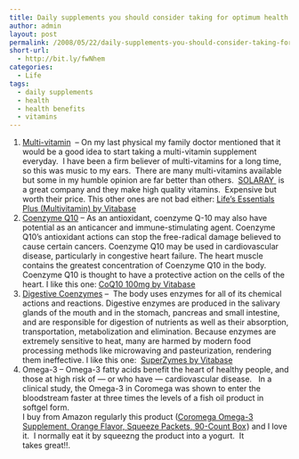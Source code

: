 ```yaml
---
title: Daily supplements you should consider taking for optimum health
author: admin
layout: post
permalink: /2008/05/22/daily-supplements-you-should-consider-taking-for-optimun-health/
short-url:
  - http://bit.ly/fwNhem
categories:
  - Life
tags:
  - daily supplements
  - health
  - health benefits
  - vitamins
---
```

  1. [Multi-vitamin][1]  &#8211; On my last physical my family doctor mentioned that it would be a good idea to start taking a multi-vitamin supplement everyday.  I have been a firm believer of multi-vitamins for a long time, so this was music to my ears.  There are many multi-vitamins available but some in my humble opinion are far better than others.  [SOLARAY ][2] is a great company and they make high quality vitamins.  Expensive but worth their price. This other ones are not bad either: [Life&#8217;s Essentials Plus (Multivitamin) by Vitabase][1]
  2. [Coenzyme Q10][3] &#8211; As an antioxidant, coenzyme Q-10 may also have potential as an anticancer and immune-stimulating agent. Coenzyme Q10&#8217;s antioxidant actions can stop the free-radical damage believed to cause certain cancers. Coenzyme Q10 may be used in cardiovascular disease, particularly in congestive heart failure. The heart muscle contains the greatest concentration of Coenzyme Q10 in the body. Coenzyme Q10 is thought to have a protective action on the cells of the heart. I like this one: [CoQ10 100mg by Vitabase][3]
  3. [Digestive Coenzymes][4] &#8211;  The body uses enzymes for all of its chemical actions and reactions. Digestive enzymes are produced in the salivary glands of the mouth and in the stomach, pancreas and small intestine, and are responsible for digestion of nutrients as well as their absorption, transportation, metabolization and elimination. Because enzymes are extremely sensitive to heat, many are harmed by modern food processing methods like microwaving and pasteurization, rendering them ineffective. I like this one:  [SuperZymes by Vitabase][4]
  4. Omega-3 &#8211; Omega-3 fatty acids benefit the heart of healthy people, and those at high risk of — or who have — cardiovascular disease.   In a clinical study, the Omega-3 in Coromega was shown to enter the bloodstream faster at three times the levels of a fish oil product in softgel form.   
    I buy from Amazon regularly this product ([Coromega Omega-3 Supplement, Orange Flavor, Squeeze Packets, 90-Count Box][5]<img border="0" width="1" src="http://www.assoc-amazon.com/e/ir?t=b0780-20&l=as2&o=1&a=B000FFQATA" height="1" style="margin: 0px; border: medium none" />) and I love it.  I normally eat it by squeezng the product into a yogurt.  It takes great!!.

 [1]: http://www.vitabase.com/r-v8f0r/supplements/vitamins-minerals/multivitamins/lifeessentialsplus.aspx
 [2]: http://www.nutraceutical.com/about/solaray.cfm
 [3]: http://www.vitabase.com/r-v8f0r/supplements/antioxidants/coq10-100.aspx
 [4]: http://www.vitabase.com/r-v8f0r/supplements/digestive-health/food-enzymes/superzymes.aspx
 [5]: http://www.amazon.com/gp/product/B000FFQATA?ie=UTF8&tag=b0780-20&linkCode=as2&camp=1789&creative=9325&creativeASIN=B000FFQATA
